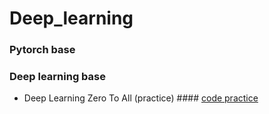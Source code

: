 # Deep_learning

### Pytorch base

### Deep learning base
- Deep Learning Zero To All (practice) #### [code practice](https://github.com/rbdus0715/Deep_learning/tree/main/torch-deep-learning)
